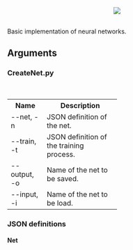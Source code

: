 <div align="center">
  <img src="http://www.stud.fit.vutbr.cz/~xkohut08/logoNeuralBase.png"><br><br>
</div>

Basic implementation of neural networks.

<h2>
Arguments
</h2>
<h3>
CreateNet.py
</h3>
<table style="width:50%">
   <tr>
    <th>Name</th>
    <th>Description</th>
  </tr>
  <tr>
    <td>--net, -n</td>
    <td>JSON definition of the net.</td>
  </tr>
  <tr>
    <td>--train, -t</td> 
    <td>JSON definition of the training process.</td>
  </tr>
  <tr>
    <td>--output, -o</td> 
    <td>Name of the net to be saved.</td>
  </tr>
   <tr>
    <td>--input, -i</td> 
    <td>Name of the net to be load.</td>
  </tr>
</table>

<h3>
JSON definitions
</h3>

<h4>
Net
</h4>



